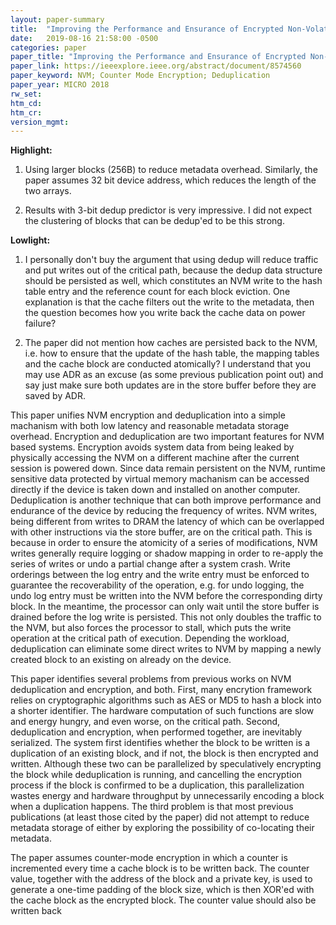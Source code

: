 ```yaml
---
layout: paper-summary
title:  "Improving the Performance and Ensurance of Encrypted Non-Volatile Main Memory through Deduplicated Writes"
date:   2019-08-16 21:58:00 -0500
categories: paper
paper_title: "Improving the Performance and Ensurance of Encrypted Non-Volatile Main Memory through Deduplicated Writes"
paper_link: https://ieeexplore.ieee.org/abstract/document/8574560
paper_keyword: NVM; Counter Mode Encryption; Deduplication
paper_year: MICRO 2018
rw_set: 
htm_cd: 
htm_cr: 
version_mgmt: 
---
```


**Highlight:**

1. Using larger blocks (256B) to reduce metadata overhead. Similarly, the paper assumes 32 bit device address, which reduces
   the length of the two arrays.

2. Results with 3-bit dedup predictor is very impressive. I did not expect the clustering of blocks that can be dedup'ed 
   to be this strong.

**Lowlight:**

1. I personally don't buy the argument that using dedup will reduce traffic and put writes out of the critical path,
   because the dedup data structure should be persisted as well, which constitutes an NVM write to the hash table entry 
   and the reference count for each block eviction. One explanation is that the cache filters out the write to the metadata,
   then the question becomes how you write back the cache data on power failure?

2. The paper did not mention how caches are persisted back to the NVM, i.e. how to ensure that the update of the 
   hash table, the mapping tables and the cache block are conducted atomically? I understand that you may use 
   ADR as an excuse (as some previous publication point out) and say just make sure both updates are in the store 
   buffer before they are saved by ADR.

This paper unifies NVM encryption and deduplication into a simple machanism with both low latency and reasonable metadata storage
overhead. Encryption and deduplication are two important features for NVM based systems. Encryption avoids system data from
being leaked by physically accessing the NVM on a different machine after the current session is powered down. Since data
remain persistent on the NVM, runtime sensitive data protected by virtual memory machanism can be accessed directly if 
the device is taken down and installed on another computer. Deduplication is another technique that can both improve 
performance and endurance of the device by reducing the frequency of writes. NVM writes, being different from writes to DRAM
the latency of which can be overlapped with other instructions via the store buffer, are on the critical path. This is 
because in order to ensure the atomicity of a series of modifications, NVM writes generally require logging or shadow mapping
in order to re-apply the series of writes or undo a partial change after a system crash. Write orderings between the log entry
and the write entry must be enforced to guarantee the recoverability of the operation, e.g. for undo logging, the undo log entry
must be written into the NVM before the corresponding dirty block. In the meantime, the processor can only wait until the 
store buffer is drained before the log write is persisted. This not only doubles the traffic to the NVM, but also forces 
the processor to stall, which puts the write operation at the critical path of execution. Depending the workload, deduplication 
can eliminate some direct writes to NVM by mapping a newly created block to an existing on already on the device.

This paper identifies several problems from previous works on NVM deduplication and encryption, and both. First, many
encrytion framework relies on cryptographic algorithms such as AES or MD5 to hash a block into a shorter identifier. The 
hardware computation of such functions are slow and energy hungry, and even worse, on the critical path. Second, deduplication
and encryption, when performed together, are inevitably serialized. The system first identifies whether the block to be written
is a duplication of an existing block, and if not, the block is then encrypted and written. Although these two can be parallelized
by speculatively encrypting the block while deduplication is running, and cancelling the encryption process if the block
is confirmed to be a duplication, this parallelization wastes energy and hardware throughput by unnecessarily encoding 
a block when a duplication happens. The third problem is that most previous publications (at least those cited by the paper)
did not attempt to reduce metadata storage of either by exploring the possibility of co-locating their metadata.

The paper assumes counter-mode encryption in which a counter is incremented every time a cache block is to be written back.
The counter value, together with the address of the block and a private key, is used to generate a one-time padding of the 
block size, which is then XOR'ed with the cache block as the encrypted block. The counter value should also be written back

